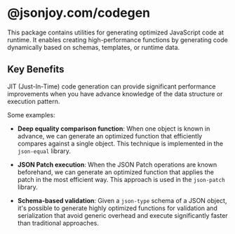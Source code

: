 # @jsonjoy.com/codegen

This package contains utilities for generating optimized JavaScript code at runtime.
It enables creating high-performance functions by generating code dynamically based
on schemas, templates, or runtime data.

## Key Benefits

JIT (Just-In-Time) code generation can provide significant performance improvements
when you have advance knowledge of the data structure or execution pattern.

Some examples:

- **Deep equality comparison function**: When one object is known in advance, we can
  generate an optimized function that efficiently compares against a single object.
  This technique is implemented in the `json-equal` library.

- **JSON Patch execution**: When the JSON Patch operations are known beforehand, we can
  generate an optimized function that applies the patch in the most efficient way.
  This approach is used in the `json-patch` library.

- **Schema-based validation**: Given a `json-type` schema of a JSON object, it's possible
  to generate highly optimized functions for validation and serialization that avoid
  generic overhead and execute significantly faster than traditional approaches.
